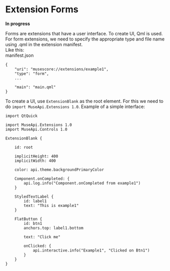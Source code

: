 # Extension Forms 

**In progress**

Forms are extensions that have a user interface. To create UI, Qml is used. For form extensions, we need to specify the appropriate type and file name using .qml in the extension manifest.   
Like this:  
manifest.json
```
{
    "uri": "musescore://extensions/example1",
    "type": "form",
    ...

    "main": "main.qml"
}
```

To create a UI, use `ExtensionBlank` as the root element. For this we need to do `import MuseApi.Extensions 1.0`. 
Example of a simple interface:   
```
import QtQuick

import MuseApi.Extensions 1.0
import MuseApi.Controls 1.0

ExtensionBlank {

    id: root

    implicitHeight: 400
    implicitWidth: 400

    color: api.theme.backgroundPrimaryColor

    Component.onCompleted: {
        api.log.info("Component.onCompleted from example1")
    }

    StyledTextLabel {
        id: label1
        text: "This is example1"
    }

    FlatButton {
        id: btn1
        anchors.top: label1.bottom

        text: "Click me"

        onClicked: {
            api.interactive.info("Example1", "Clicked on Btn1")
        }
    }
}

```